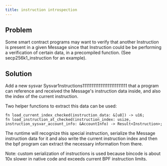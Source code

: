 ```yaml
---
title: instruction introspection
---
```


## Problem

Some smart contract programs may want to verify that another Instruction is present in a
given Message since that Instruction could be be performing a verification of certain data,
in a precompiled function. (See secp256k1_instruction for an example).

## Solution

Add a new sysvar Sysvar1nstructions1111111111111111111111111 that a program can reference
and received the Message's instruction data inside, and also the index of the current instruction.

Two helper functions to extract this data can be used:

```
fn load_current_index_checked(instruction_data: &[u8]) -> u16;
fn load_instruction_at_checked(instruction_index: usize, instruction_sysvar_account_info: &AccountInfo) -> Result<Instruction>;
```

The runtime will recognize this special instruction, serialize the Message instruction data
for it and also write the current instruction index and then the bpf program can extract the
necessary information from there.

Note: custom serialization of instructions is used because bincode is about 10x slower
in native code and exceeds current BPF instruction limits.
